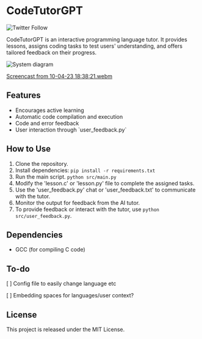 # CodeTutorGPT

![Twitter Follow](https://img.shields.io/twitter/follow/dom_peely?style=social)

CodeTutorGPT is an interactive programming language tutor. It provides lessons, assigns coding tasks to test users' understanding, and offers tailored feedback on their progress.

![System diagram](https://pbs.twimg.com/media/FtXrE8FWAAsL6PH?format=png&name=large)

[Screencast from 10-04-23 18:38:21.webm](https://user-images.githubusercontent.com/13541166/230960573-e5ee5ae8-eec9-4b6e-832f-4b67a728f4bd.webm)

## Features

- Encourages active learning
- Automatic code compilation and execution
- Code and error feedback
- User interaction through \`user_feedback.py\`

## How to Use

1. Clone the repository.
2. Install dependencies: `pip install -r requirements.txt`
3. Run the main script. `python src/main.py`
4. Modify the 'lesson.c' or 'lesson.py' file to complete the assigned tasks.
5. Use the 'user_feedback.py' chat or 'user_feedback.txt' to communicate with the tutor.
6. Monitor the output for feedback from the AI tutor.
7. To provide feedback or interact with the tutor, use `python src/user_feedback.py`.

## Dependencies

- GCC (for compiling C code)

## To-do

[ ] Config file to easily change language etc

[ ] Embedding spaces for languages/user context?

## License

This project is released under the MIT License.
